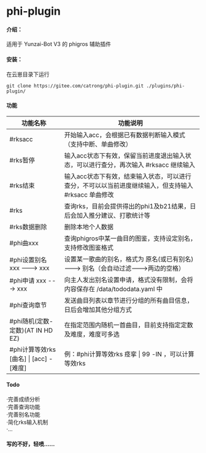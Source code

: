 # phi-plugin

#### 介绍：
适用于 Yunzai-Bot V3 的 phigros 辅助插件

#### 安装：
在云崽目录下运行
```
git clone https://gitee.com/catrong/phi-plugin.git ./plugins/phi-plugin/
```
#### 功能
| 功能名称  |  功能说明  |
|-------| ----- |
| #rksacc|开始输入acc，会根据已有数据判断输入模式（支持中断、单曲修改）|
| #rks暂停|输入acc状态下有效，保留当前进度退出输入状态，可以进行查分，再次输入 #rksacc 继续输入|
| #rks结束|输入acc状态下有效，结束输入状态，可以进行查分，不可以以当前进度继续输入，但支持输入 #rksacc 单曲修改|
| #rks|查询rks，目前会提供得出的phi1及b21结果，日后会加入推分建议、打歌统计等|
| #rks数据删除|删除本地个人数据|
| #phi曲xxx|查询phigros中某一曲目的图鉴，支持设定别名，支持修改图鉴格式|
| #phi设置别名 xxx ---> xxx|设置某一歌曲的别名，格式为 原名(或已有别名) ---> 别名（会自动过滤--->两边的空格）|
| #phi申请 xxx ---> xxx|向主人发出别名设置申请，格式没有限制，会将内容保存在 /data/tododata.yaml 中|
| #phi查询章节|发送曲目列表以章节进行分组的所有曲目信息，日后会增加其他分组方式|
| #phi随机(定数-定数)(AT IN HD EZ)|在指定范围内随机一首曲目，目前支持指定定数及难度，难度可多选|
| #phi计算等效rks [曲名] \| [acc] -[难度]|例：#phi计算等效rks 痉挛 \| 99 -IN ，可以计算等效rks|

#### Todo
·完善成绩分析  
·完善查询功能  
·完善别名功能  
·简化rks输入机制  
·...

#### 写的不好，轻喷……
